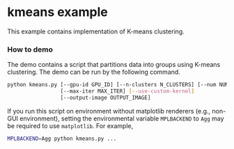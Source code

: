 # kmeans example

This example contains implementation of K-means clustering.

### How to demo

The demo contains a script that partitions data into groups using K-means clustering.
The demo can be run by the following command.

```sh
python kmeans.py [--gpu-id GPU_ID] [--n-clusters N_CLUSTERS] [--num NUM]
                 [--max-iter MAX_ITER] [--use-custom-kernel]
                 [--output-image OUTPUT_IMAGE]
```

If you run this script on environment without matplotlib renderers (e.g., non-GUI environment), setting the environmental variable `MPLBACKEND` to `Agg` may be required to use `matplotlib`. For example,

```sh
MPLBACKEND=Agg python kmeans.py ...
```
